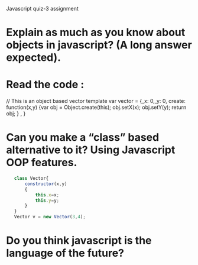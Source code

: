 Javascript quiz-3 assignment

# Explain as much as you know about objects in javascript? (A long answer expected).

# Read the code :

// This is an object based vector template
var vector =
{\_x: 0,\_y: 0,
create: function(x,y)
{var obj = Object.create(this);
obj.setX(x);
obj.setY(y);
return obj;
}
,
}

# Can you make a “class” based alternative to it? Using Javascript OOP features.

```JavaScript
   class Vector{
       constructor(x,y)
       {
           this.x=x;
           this.y=y;
       }
   }
   Vector v = new Vector(3,4);
```

# Do you think javascript is the language of the future?

